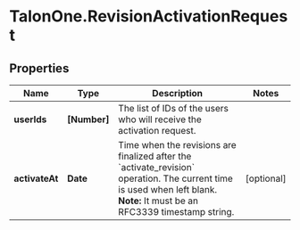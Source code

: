# TalonOne.RevisionActivationRequest

## Properties

Name | Type | Description | Notes
------------ | ------------- | ------------- | -------------
**userIds** | **[Number]** | The list of IDs of the users who will receive the activation request. | 
**activateAt** | **Date** | Time when the revisions are finalized after the &#x60;activate_revision&#x60; operation. The current time is used when left blank.  **Note:** It must be an RFC3339 timestamp string.  | [optional] 


